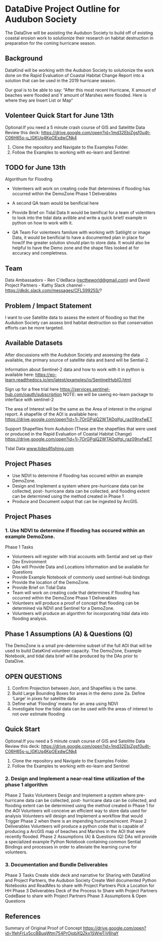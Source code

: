 # DataDive Project Outline for Audubon Society 
The DataDive will be assisting the Audubon Society to build off of existing coastal erosion work to solutionize their research on habitat destruction in preparation for the coming hurricane season. 

## Background
DataKind will be working with the Audubon Society to solutionize the work done on the Rapid Evaluation of Coastal Habitat Change Report into a solution that can be used in the 2019 hurricane season. 

Our goal is to be able to say:  “After this most recent Hurricane, X amount of beaches were flooded and Y amount of Marshes were flooded. 
Here is where they are Insert List or Map“

## Volenteer Quick Start for June 13th
Optional:If you need a 5 minute crash course of GIS and Satelitte Data Review this deck: https://drive.google.com/open?id=1md32EbjZgsf0u4t-C06H65s-u_IGKUq4KpOExdwCNk4
1. Clone the repository and Navigate to the Examples Folder. 
2. Follow the Examples to working with eo-learn and Sentinel

## TODO for June 13th
Algorithum for Flooding
- Volenteers will work on creating code that determines if flooding has occurred within the DemoZone 
Phase 1 Deliverables
- A second QA team would be benificial here 

- Provide Brief on Tidal Data
It would be benifical for a team of volentters to look into the tidal data avilible and write a quick brief/ example in python on how to work with it. 

- QA Team
For volenteers familure with working with Satilight or image Data, it would be benificial to have a documented plan in place for how/if the greater solution should plan to store data. It would also be helpful to have the Demo zone and the shape files looked at for accuracy and completness. 


## Team
Data Ambassadors - Ren C’deBaca (rectheworld@gmail.com) and David
Project Partners - Kathy 
Slack channel - https://dkdc.slack.com/messages/CFLS9925S/? 


## Problem / Impact Statement
I want to use Satellite data to assess the extent of flooding so that the Audubon Society can assess bird habitat destruction so that conservation efforts can be more targeted. 

## Available Datasets
After discussions with the Audubon Society and assessing the data available, the primary source of satellite data and band will be Sential-2. 

Information about Sentinel-2 data and how to work with it in python is available here:
https://eo-learn.readthedocs.io/en/latest/examples/io/SentinelHubIO.html

Sign up for a free trial here
https://services.sentinel-hub.com/oauth/subscription
NOTE: we will be useing eo-learn package to interface with sentinel-2

The area of Interest will be the same as the Area of interest in the original report. A shapefile of the AOI is available here:
https://drive.google.com/open?id=1j-7OrGPgjQ2WTADqIfgi_raz09nxfwET

Support Shapefiles from Audubon (These are the shapefiles that were used or produced in the Rapid Evaluation of Coastal Habitat Change) 
https://drive.google.com/open?id=1j-7OrGPgjQ2WTADqIfgi_raz09nxfwET

Tidal Data
www.tides4fishing.com

## Project Phases
- Use NDVI to determine if flooding has occured within an example DemoZone.
- Design and Implement a system where pre-hurricane data can be collected, post- hurricane data can be collected, and flooding extent can be determined using the method created in Phase 1
- Produce and Document output that can be ingested by ArcGIS.

## Project Phases

### 1. Use NDVI to determine if flooding has occured within an example DemoZone.
Phase 1 Tasks
- Volunteers will register with trial accounts with Sential and set up their Dev Environment 
- DAs will Provide Data and Locations Information and be available for Questions
- Provide Example Notebook of commonly used sentinel-hub bindings 
- Provide the location of the DemoZone.
- Provide Brief on Tidal Data
- Team will work on creating code that determines if flooding has occurred within the DemoZone 
Phase 1 Deliverables
- Volunteers will produce a proof of concept that flooding can be determined via NDVI and Sentinel for a DemoZone. 
- Volunteers will produce an algorithm for incorporating tidal data into flooding analysis.

## Phase 1 Assumptions (A) & Questions (Q)
The DemoZone is a small pre-determine subset of the full AOI that will be used to build DataKind volunteer capacity.  The DemoZone, Example Notebook, and tidal data brief will be produced by the DAs prior to DataDive.

## OPEN QUESTIONS
1. Confirm Projection between Json, and Shapefiles is the same.  
2. Build Large Bounding Boxes for areas in the demo zone 
    2a. Define ‘Large’ in pixes for satelitte data 
3. Define what ‘Flooding’ means for an area using NDVI 
4. Investigate how the tidal data can be used with the areas of interest to not over estimate flooding

## Quick Start 
Optional:If you need a 5 minute crash course of GIS and Satelitte Data Review this deck: https://drive.google.com/open?id=1md32EbjZgsf0u4t-C06H65s-u_IGKUq4KpOExdwCNk4
1. Clone the repository and Navigate to the Examples Folder. 
2. Follow the Examples to working with eo-learn and Sentinel

### 2. Design and Implement a near-real time utilization of the phase 1 algorithm
Phase 2 Tasks
Volunteers Design and Implement a system where pre-hurricane data can be collected, post- hurricane data can be collected, and flooding extent can be determined using the method created in Phase 1 for the AOI
Volunteers will conceive an efficient way to store data used for analysis 
Volunteers will design and Implement a workflow that would Trigger Phase 2 when there is an impending hurricane/recent.
Phase 2 Deliverables
Volunteers will produce a python code that is capable of producing a ArcGIS map of beaches and Marshes in the AOI that were recently flooded. 
Phase 2 Assumptions (A) & Questions (Q)
DAs will provide a specialized example Python Notebook containing common Sential Bindings and processes in order to alleviate the learning curve for volunteers. 

### 3. Documentation and Bundle Deliverables
Phase 3 Tasks
Create slide deck and narrative for Sharing with DataKind and Project Partners, the Audubon Society 
Create Well documented Python Notebooks and ReadMes to share with Project Partners
Pick a Location for HH 
Phase 3 Deliverables
Deck of the Process to Share with Project Partners 
CodeBase to share with Project Partners 
Phase 3 Assumptions & Open Questions

## References
Summary of Original Proof of Concept 
https://drive.google.com/open?id=1fehFrLv5ccBBuqWtm754PrOjobXQZkx1SWieTiV6haY


